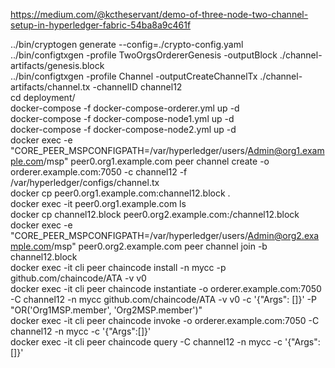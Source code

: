 https://medium.com/@kctheservant/demo-of-three-node-two-channel-setup-in-hyperledger-fabric-54ba8a9c461f

 ../bin/cryptogen generate --config=./crypto-config.yaml <br />
 ../bin/configtxgen -profile TwoOrgsOrdererGenesis -outputBlock ./channel-artifacts/genesis.block <br />
 ../bin/configtxgen -profile Channel -outputCreateChannelTx ./channel-artifacts/channel.tx -channelID channel12 <br />
 cd deployment/  <br />
 docker-compose -f docker-compose-orderer.yml up -d <br />
 docker-compose -f docker-compose-node1.yml up -d <br />
 docker-compose -f docker-compose-node2.yml up -d <br />
 docker exec -e "CORE_PEER_MSPCONFIGPATH=/var/hyperledger/users/Admin@org1.example.com/msp" peer0.org1.example.com peer channel create -o orderer.example.com:7050 -c channel12 -f /var/hyperledger/configs/channel.tx <br />
 docker cp peer0.org1.example.com:channel12.block . <br />
 docker exec -it peer0.org1.example.com ls <br />
 docker cp channel12.block peer0.org2.example.com:/channel12.block <br />
 docker exec -e "CORE_PEER_MSPCONFIGPATH=/var/hyperledger/users/Admin@org2.example.com/msp" peer0.org2.example.com peer channel join -b channel12.block <br />
 docker exec -it cli peer chaincode install -n mycc -p github.com/chaincode/ATA -v v0 <br />
 docker exec -it cli peer chaincode instantiate -o orderer.example.com:7050 -C channel12 -n mycc github.com/chaincode/ATA -v v0 -c 
'{"Args": []}' -P "OR('Org1MSP.member', 'Org2MSP.member')" <br />
 docker exec -it cli peer chaincode invoke -o orderer.example.com:7050 -C channel12 -n mycc -c '{"Args":[]}' <br />
 docker exec -it cli peer chaincode query -C channel12 -n mycc -c '{"Args":[]}'
